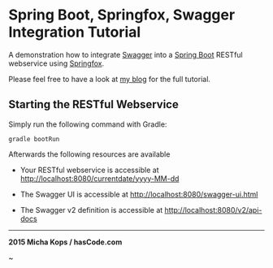 # Spring Boot, Springfox, Swagger Integration Tutorial

A demonstration how to integrate [Swagger] into a [Spring Boot] RESTful webservice using [Springfox].

Please feel free to have a look at [my blog] for the full tutorial.

## Starting the RESTful Webservice

Simply run the following command with Gradle:

```
gradle bootRun
```

Afterwards the following resources are available

* Your RESTful webservice is accessible at [http://localhost:8080/currentdate/yyyy-MM-dd]()

* The Swagger UI is accessible at [http://localhost:8080/swagger-ui.html]()

* The Swagger v2 definition is accessible at [http://localhost:8080/v2/api-docs]()

----

**2015 Micha Kops / hasCode.com**

   [Swagger]:http://swagger.io/
   [Spring Boot]:http://projects.spring.io/spring-boot/
   [Springfox]:https://github.com/springfox/springfox
   [my blog]:http://www.hascode.com/
~                                          
